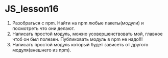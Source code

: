 # JS_lesson16
1. Разобраться с npm. Найти на npm любые пакеты(модули) и посмотреть что они делают.
2. Написать простой модуль, можно усовершенствовать мой, главное чтоб он был полезен. Публиковать модуль в npm не надо!!!
3. Написать простой модуль который будет зависеть от другого модуля(внешнего из npm).
